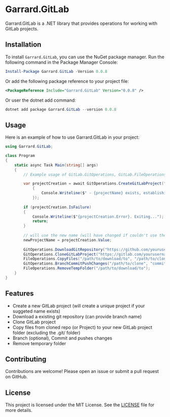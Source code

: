 # Garrard.GitLab

Garrard.GitLab is a .NET library that provides operations for working with GitLab projects.

## Installation

To install `Garrard.GitLab`, you can use the NuGet package manager. Run the following command in the Package Manager Console:

```powershell
Install-Package Garrard.GitLab -Version 0.0.8
```

Or add the following package reference to your project file:

```xml
<PackageReference Include="Garrard.GitLab" Version="0.0.8" />
```

Or user the dotnet add command:

```powershell
dotnet add package Garrard.GitLab --version 0.0.8
```

## Usage

Here is an example of how to use Garrard.GitLab in your project:

```csharp
using Garrard.GitLab;

class Program
{
    static async Task Main(string[] args)
    {
        // Example usage of GitLab.GitOperations, GitLab.FileOperations

        var projectCreation = await GitOperations.CreateGitLabProject("new-project-name", "your-gitlab-pat", "gitlab-domain", projectName =>
            {
                Console.Writeline($" - {projectName} exists, establishing an available project name...");
            });
        
        if (projectCreation.IsFailure)
        {
            Console.Writeline($"{projectCreation.Error}. Exiting...");
            return;
        }
        
        // will use the new name (will have changed if couldn't use the original name)
        newProjectName = projectCreation.Value;
        
        GitOperations.DownloadGitRepository("https://github.com/yourusername/your-repo.git", "/path/to/download/to", "branch-name);
        GitOperations.CloneGitLabProject("https://gitlab.com/yourusername/your-project.git", "/path/to/clone");
        FileOperations.CopyFiles("/path/to/download/to", "/path/to/clone");
        GitOperations.BranchCommitPushChanges("/path/to/clone", "commit message", "branch-name");
        FileOperations.RemoveTempFolder("/path/to/download/to"); 
    }
}
```

## Features

- Create a new GitLab project (will create a unique project if your suggeted name exists)
- Download a existing git repository (can provide branch name)
- Clone GitLab project
- Copy files from cloned repo (or Project) to your new GitLab project folder (excluding the .git/ folder)
- Branch (optional), Commit and pushes changes
- Remove temporary folder

## Contributing

Contributions are welcome! Please open an issue or submit a pull request on GitHub.

## License

This project is licensed under the MIT License. See the [LICENSE](https://github.com/garrardkitchen/gitlab-library/blob/feat/kitcheng/rename/LICENSE) file for more details.
